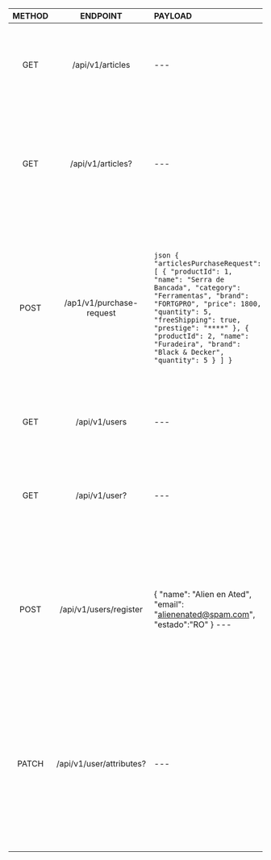 | METHOD 	| ENDPOINT                 	| PAYLOAD                                                                                                                                                                                                                                                                                                                                                                                                                                                                              	| QUERY                                                                               	| RESPONSE                                                                                                                                                                                                                                                                                                                                                                                                                                                                                                                                                                                                                                                                                                                                                          	| ACTION                                                                                                                                                                        	|
| :-------:	| :-----------------------:	|:-------------------------------------------------------------------------------------------------------------------------------------------------------------------------------------------------------------------------------------------------------------------------------------------------------------------------------------------------------------------------------------------------------------------------------------------------------------------------------------	|:-----------------------------------------------------------------------------------:	|:------------------------------------------------------------------------------------------------------------------------------------------------------------------------------------------------------------------------------------------------------------------------------------------------------------------------------------------------------------------------------------------------------------------------------------------------------------------------------------------------------------------------------------------------------------------------------------------------------------------------------------------------------------------------------------------------------------------------------------------------------------------	|:-----------------------------------------------------------------------------------------------------------------------------------------------------------------------------:	|
|   GET  	|     /api/v1/articles     	|                                                                                                                                                                                                                                          ---                                                                                                                                                                                                                                         	|                                         ---                                         	| [     {         "productId": 1,         "name": "Serra de Bancada",         "category": "Ferramentas",         "brand": "FORTGPRO",         "price": 1800,         "quantity": 9,         "freeShipping": true,         "prestige": "****"     } ]                                                                                                                                                                                                                                                                                                                                                                                                                                                                                                                	|                                                                      Lista todos os produtos cadastrados                                                                      	|
|   GET  	|     /api/v1/articles?    	|                                                                                                                                                                                                                                          ---                                                                                                                                                                                                                                        	| product=productName brand=brandName category=categoryName order=0 freeShipping=true 	|                                                                                                                                                                                                                                                                                                                                                                                                                                                                                                                                                                                                                                                                                                                                                                   	| Filtra e ordena produtos de acordo com rota query Parâmetro oder aceita valores de 0 a 3 freeShipping é Boolean                                                              	|
|   POST   	| /ap1/v1/purchase-request 	| ```json { "articlesPurchaseRequest": [ { "productId": 1, "name": "Serra de Bancada", "category": "Ferramentas", "brand": "FORTGPRO", "price": 1800, "quantity": 5, "freeShipping": true, "prestige": "****" }, { "productId": 2, "name": "Furadeira", "brand": "Black & Decker", "quantity": 5 } ] } ```																																																																																																																			|                                         ---                                         	| {     "ticket": {         "articles": [             {                 "productId": 1,                 "name": "Serra de Bancada",                 "category": "Ferramentas",                 "brand": "FORTGPRO",                 "price": 1800,                 "quantity": 5,                 "freeShipping": true,                 "prestige": "****"             },             {                 "productId": 2,                 "name": "Furadeira",                 "category": "Ferramentas",                 "brand": "Black & Decker",                 "price": 500,                 "quantity": 5,                 "freeShipping": true,                 "prestige": "****"             }         ],         "total": 11500,         "id": 530     } } 	|                                     Realiza a solicitação de uma compra e armazena os produtos no carrinho,  que é retornado na Response.                                     	|
|   GET  	|       /api/v1/users      	|                                                                                                                                                                                                                                          ---                                                                                                                                                                                                                                         	|                                         ---                                         	| {     "name": "Alien en Ated",     "email": "alienenated@spam.com",     "estado":"RO"     "status": "INACTIVE" }                                                                                                                                                                                                                                                                                                                                                                                                                                                                                                                                                                                                                                                  	|                                                                      Lista todos os clientes cadastrados                                                                      	|
|   GET  	|       /api/v1/user?      	|                                                                                                                                                                                                                                          ---                                                                                                                                                                                                                                         	|                              email=alienenated@spam.com                             	| {     "name": "Alien en Ated",     "email": "alienenated@spam.com",     "estado": "RO",     "password": password,     "id": "28f8096d-3372-4d16-b92d-debf2ca72ad0",     "status": "INACTIVE" }                                                                                                                                                                                                                                                                                                                                                                                                                                                                                                                                                                    	|                                                                      Lista o cliente cadastrado por email                                                                     	|
|   POST  	|  /api/v1/users/register  	| {     "name": "Alien en Ated",     "email": "alienenated@spam.com",     "estado":"RO" }                                                                                                                                                  ---                                                                                                                                                                                                                                         	|                                         ---                                         	| {     "name": "Alien en Ated",     "email": "alienenated@spam.com",     "estado":"RO"     "status": "ACTIVE" }                                                                                                                                                                                                                                                                                                                                                                                                                                                                                                                                                                                                                                                    	|                     Cadastra novo cliente com os parâmetros passados em payload.  Todo novo usuário recebe nome e id (uuid) imutáveis e Status como ativo                     	|
|   PATCH 	| /api/v1/user/attributes? 	|                                                                                                                                                                                                                                          ---                                                                                                                                                                                                                                         	| email=alienenated@spam.com emailChange=alien@spam.com password=password             	| {     "name": "Alien en Ated",     "email": "alien@spam.com",     "estado": "RO",     "status": "INACTIVE" }                                                                                                                                                                                                                                                                                                                                                                                                                                                                                                                                                                                                                                                      	| Altera parâmetros de cadastro para o cliente com email 'email' apontado por query Parâmetro obrigatório: email Parâmetro opcional: emailChange, password (requer ao menos um) 	|

